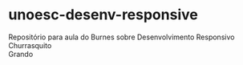 # unoesc-desenv-responsive
Repositório para aula do Burnes sobre Desenvolvimento Responsivo<br>
Churrasquito<br>
Grando<br>
